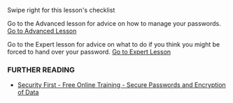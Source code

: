 [Title]: # (What now?)
[Order]: # (9)

Swipe right for this lesson's checklist

Go to the Advanced lesson for advice on how to manage your passwords.
[Go to Advanced Lesson](umbrella://lesson/passwords/1)

Go to the Expert lesson for advice on what to do if you think you might be forced to hand over your password.
[Go to Expert Lesson](umbrella://lesson/passwords/2)

### FURTHER READING

* [Security First - Free Online Training - Secure Passwords and Encryption of Data](https://advocacyassembly.org/en/partners/securityfirst/)  
